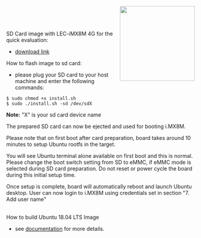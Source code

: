 <img src="https://assets.ubuntu.com/v1/8dd99b80-ubuntu-logo14.png" width="200" align="right">
<br>
<br>
<br>



SD Card image with LEC-iMX8M 4G for the quick evaluation:
* [download link](https://hq0epm0west0us0storage.blob.core.windows.net/development/LEC-iMX8M/Images/Ubuntu%20/Ubuntu18_A3_4G/install.sh)

How to flash image to sd card:

* please plug your SD card to your host machine and enter the following commands:
```
$ sudo chmod +x install.sh
$ sudo ./install.sh -sd /dev/sdX
```
**Note:** "X" is your sd card device name

The prepared SD card can now be ejected and used for booting i.MX8M.

Please note that on first boot after card preparation, board takes around 10 minutes to setup Ubuntu rootfs in the target.

You will see Ubuntu terminal alone available on first boot and this is normal.
Please change the boot switch setting from SD to eMMC,  if eMMC mode is selected during SD card preparation. Do not reset or power cycle the board during this initial setup time. 

Once setup is complete, board will automatically reboot and launch Ubuntu desktop.
User can now login to i.MX8M using credentials set in section "7. Add user name"


<br>
How to build Ubuntu 18.04 LTS Image

* see [documentation](https://github.com/ADLINK/nxp-imx8m-ubuntu/wiki) for more details.

  





 


